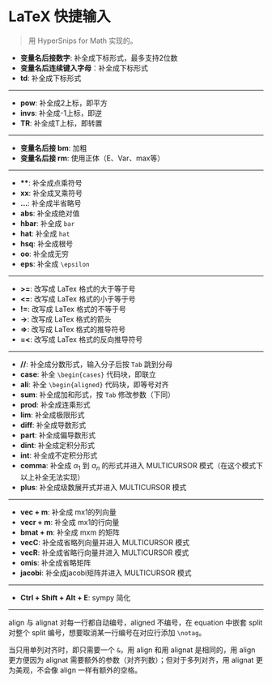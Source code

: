 # LaTeX 快捷输入

> 用 HyperSnips for Math 实现的。

- **变量名后接数字**: 补全成下标形式，最多支持2位数
- **变量名后连续键入字母**：补全成下标形式
- **td**: 补全成下标形式

---

- **pow**: 补全成2上标，即平方
- **invs**: 补全成-1上标，即逆
- **TR**: 补全成T上标，即转置

---

- **变量名后接 bm**: 加粗
- **变量名后接 rm**: 使用正体（E、Var、max等）

---

- **\*\***: 补全成点乘符号
- **xx**: 补全成叉乘符号
- **...**: 补全成半省略号
- **abs**: 补全成绝对值
- **hbar**: 补全成 `bar`
- **hat**: 补全成 `hat`
- **hsq**: 补全成根号
- **oo**: 补全成无穷
- **eps**: 补全成 `\epsilon`

---

- **>=**: 改写成 LaTex 格式的大于等于号
- **<=**: 改写成 LaTex 格式的小于等于号
- **!=**: 改写成 LaTex 格式的不等于号
- **->**: 改写成 LaTex 格式的箭头
- **=>**: 改写成 LaTex 格式的推导符号
- **=<**: 改写成 LaTex 格式的反向推导符号

---

- **//**: 补全成分数形式，输入分子后按 `Tab` 跳到分母
- **case**: 补全 `\begin{cases}` 代码块，即联立
- **ali**: 补全 `\begin{aligned}` 代码块，即等号对齐
- **sum**: 补全成加和形式，按 `Tab` 修改参数（下同）
- **prod**: 补全成连乘形式
- **lim**: 补全成极限形式
- **diff**: 补全成导数形式
- **part**: 补全成偏导数形式
- **dint**: 补全成定积分形式
- **int**: 补全成不定积分形式
- **comma**: 补全成 $\alpha_1$ 到 $\alpha_n$ 的形式并进入 MULTICURSOR 模式（在这个模式下以上补全无法实现）
- **plus**: 补全成级数展开式并进入 MULTICURSOR 模式

---

- **vec + m**: 补全成 mx1的列向量
- **vecr + m**: 补全成 mx1的行向量
- **bmat + m**: 补全成 mxm 的矩阵
- **vecC**: 补全成省略列向量并进入 MULTICURSOR 模式
- **vecR**: 补全成省略行向量并进入 MULTICURSOR 模式
- **omis**: 补全成省略矩阵
- **jacobi**: 补全成jacobi矩阵并进入 MULTICURSOR 模式

---

- **Ctrl + Shift + Alt + E**: sympy 简化

---

align 与 alignat 对每一行都自动编号，aligned 不编号，在 equation 中嵌套 split 对整个 split 编号，想要取消某一行编号在对应行添加 `\notag`。

当只用单列对齐时，即只需要一个 `&`，用 align 和用 alignat 是相同的，用 align 更方便因为 alignat 需要额外的参数（对齐列数）；但对于多列对齐，用 alignat 更为美观，不会像 align 一样有额外的空格。


